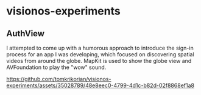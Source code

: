 # visionos-experiments

## AuthView
I attempted to come up with a humorous approach to introduce the sign-in process for an app I was developing, which focused on discovering spatial videos from around the globe.
MapKit is used to show the globe view and AVFoundation to play the "wow" sound.

https://github.com/tomkrikorian/visionos-experiments/assets/35028789/48e8eec0-4799-4d1c-b82d-02f8868ef1a8

